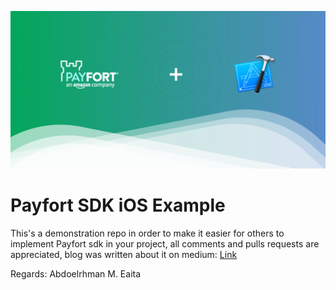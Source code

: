 ![Payfort integration with swift](https://github.com/Yoloabdo/PayfortIOSSdkExample/blob/master/HEAD.png)

# Payfort SDK iOS Example

This's a demonstration repo in order to make it easier for others to implement Payfort sdk in your project, all comments and pulls requests are appreciated, blog was written about it on medium: [Link](https://medium.com/p/afe04f83330?source=github)



Regards: Abdoelrhman M. Eaita
